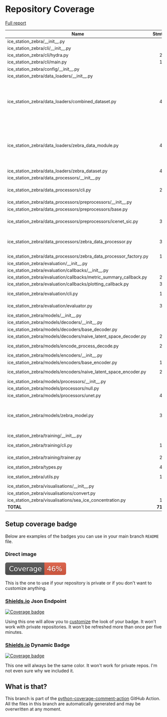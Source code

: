 # Repository Coverage

[Full report](https://htmlpreview.github.io/?https://github.com/alan-turing-institute/ice-station-zebra/blob/python-coverage-comment-action-data/htmlcov/index.html)

| Name                                                                    |    Stmts |     Miss |   Cover |   Missing |
|------------------------------------------------------------------------ | -------: | -------: | ------: | --------: |
| ice\_station\_zebra/\_\_init\_\_.py                                     |        0 |        0 |    100% |           |
| ice\_station\_zebra/cli/\_\_init\_\_.py                                 |        3 |        0 |    100% |           |
| ice\_station\_zebra/cli/hydra.py                                        |       22 |        3 |     86% |     38-40 |
| ice\_station\_zebra/cli/main.py                                         |       12 |        1 |     92% |        23 |
| ice\_station\_zebra/config/\_\_init\_\_.py                              |        0 |        0 |    100% |           |
| ice\_station\_zebra/data\_loaders/\_\_init\_\_.py                       |        3 |        0 |    100% |           |
| ice\_station\_zebra/data\_loaders/combined\_dataset.py                  |       44 |       27 |     39% |22-40, 61, 72, 83-84, 88, 95, 102-106, 111-115 |
| ice\_station\_zebra/data\_loaders/zebra\_data\_module.py                |       49 |       29 |     41% |20-60, 71, 80, 90-110, 116-136, 142-162 |
| ice\_station\_zebra/data\_loaders/zebra\_dataset.py                     |       45 |        0 |    100% |           |
| ice\_station\_zebra/data\_processors/\_\_init\_\_.py                    |        2 |        0 |    100% |           |
| ice\_station\_zebra/data\_processors/cli.py                             |       23 |        9 |     61% |20-23, 30-33, 37 |
| ice\_station\_zebra/data\_processors/preprocessors/\_\_init\_\_.py      |        3 |        0 |    100% |           |
| ice\_station\_zebra/data\_processors/preprocessors/base.py              |        9 |        2 |     78% |     8, 11 |
| ice\_station\_zebra/data\_processors/preprocessors/icenet\_sic.py       |       30 |       16 |     47% |17-23, 27, 31-55 |
| ice\_station\_zebra/data\_processors/zebra\_data\_processor.py          |       34 |       18 |     47% |22-28, 32-40, 44-46, 55-56 |
| ice\_station\_zebra/data\_processors/zebra\_data\_processor\_factory.py |       10 |        4 |     60% |     14-21 |
| ice\_station\_zebra/evaluation/\_\_init\_\_.py                          |        2 |        0 |    100% |           |
| ice\_station\_zebra/evaluation/callbacks/\_\_init\_\_.py                |        3 |        3 |      0% |       1-4 |
| ice\_station\_zebra/evaluation/callbacks/metric\_summary\_callback.py   |       20 |       20 |      0% |      1-45 |
| ice\_station\_zebra/evaluation/callbacks/plotting\_callback.py          |       33 |       33 |      0% |      1-76 |
| ice\_station\_zebra/evaluation/cli.py                                   |       16 |        3 |     81% | 27-28, 32 |
| ice\_station\_zebra/evaluation/evaluator.py                             |       34 |       22 |     35% | 21-66, 77 |
| ice\_station\_zebra/models/\_\_init\_\_.py                              |        3 |        0 |    100% |           |
| ice\_station\_zebra/models/decoders/\_\_init\_\_.py                     |        3 |        3 |      0% |       1-4 |
| ice\_station\_zebra/models/decoders/base\_decoder.py                    |        9 |        9 |      0% |      1-24 |
| ice\_station\_zebra/models/decoders/naive\_latent\_space\_decoder.py    |       20 |       20 |      0% |      1-67 |
| ice\_station\_zebra/models/encode\_process\_decode.py                   |       23 |       13 |     43% |23-54, 73-87 |
| ice\_station\_zebra/models/encoders/\_\_init\_\_.py                     |        3 |        0 |    100% |           |
| ice\_station\_zebra/models/encoders/base\_encoder.py                    |       10 |        3 |     70% |     20-22 |
| ice\_station\_zebra/models/encoders/naive\_latent\_space\_encoder.py    |       20 |       12 |     40% | 25-53, 65 |
| ice\_station\_zebra/models/processors/\_\_init\_\_.py                   |        3 |        3 |      0% |       1-4 |
| ice\_station\_zebra/models/processors/null.py                           |        9 |        9 |      0% |      1-28 |
| ice\_station\_zebra/models/processors/unet.py                           |       44 |       44 |      0% |      1-82 |
| ice\_station\_zebra/models/zebra\_model.py                              |       39 |       22 |     44% |24-43, 55, 65, 79-82, 96-98, 112-116 |
| ice\_station\_zebra/training/\_\_init\_\_.py                            |        2 |        0 |    100% |           |
| ice\_station\_zebra/training/cli.py                                     |       14 |        3 |     79% | 20-21, 25 |
| ice\_station\_zebra/training/trainer.py                                 |       25 |       13 |     48% | 21-81, 84 |
| ice\_station\_zebra/types.py                                            |       49 |        2 |     96% |    61, 67 |
| ice\_station\_zebra/utils.py                                            |       12 |        6 |     50% |9, 13, 18-21 |
| ice\_station\_zebra/visualisations/\_\_init\_\_.py                      |        2 |        2 |      0% |       1-3 |
| ice\_station\_zebra/visualisations/convert.py                           |        8 |        8 |      0% |      1-12 |
| ice\_station\_zebra/visualisations/sea\_ice\_concentration.py           |       17 |       17 |      0% |      1-28 |
|                                                               **TOTAL** |  **712** |  **379** | **47%** |           |


## Setup coverage badge

Below are examples of the badges you can use in your main branch `README` file.

### Direct image

[![Coverage badge](https://raw.githubusercontent.com/alan-turing-institute/ice-station-zebra/python-coverage-comment-action-data/badge.svg)](https://htmlpreview.github.io/?https://github.com/alan-turing-institute/ice-station-zebra/blob/python-coverage-comment-action-data/htmlcov/index.html)

This is the one to use if your repository is private or if you don't want to customize anything.

### [Shields.io](https://shields.io) Json Endpoint

[![Coverage badge](https://img.shields.io/endpoint?url=https://raw.githubusercontent.com/alan-turing-institute/ice-station-zebra/python-coverage-comment-action-data/endpoint.json)](https://htmlpreview.github.io/?https://github.com/alan-turing-institute/ice-station-zebra/blob/python-coverage-comment-action-data/htmlcov/index.html)

Using this one will allow you to [customize](https://shields.io/endpoint) the look of your badge.
It won't work with private repositories. It won't be refreshed more than once per five minutes.

### [Shields.io](https://shields.io) Dynamic Badge

[![Coverage badge](https://img.shields.io/badge/dynamic/json?color=brightgreen&label=coverage&query=%24.message&url=https%3A%2F%2Fraw.githubusercontent.com%2Falan-turing-institute%2Fice-station-zebra%2Fpython-coverage-comment-action-data%2Fendpoint.json)](https://htmlpreview.github.io/?https://github.com/alan-turing-institute/ice-station-zebra/blob/python-coverage-comment-action-data/htmlcov/index.html)

This one will always be the same color. It won't work for private repos. I'm not even sure why we included it.

## What is that?

This branch is part of the
[python-coverage-comment-action](https://github.com/marketplace/actions/python-coverage-comment)
GitHub Action. All the files in this branch are automatically generated and may be
overwritten at any moment.